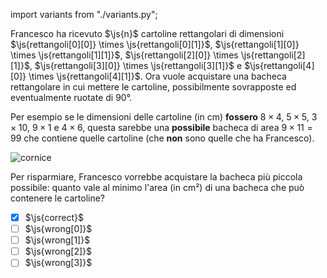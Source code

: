 import variants from "./variants.py";

Francesco ha ricevuto $\js{n}$ cartoline rettangolari di dimensioni $\js{rettangoli[0][0]} \times \js{rettangoli[0][1]}$, $\js{rettangoli[1][0]} \times \js{rettangoli[1][1]}$, $\js{rettangoli[2][0]} \times \js{rettangoli[2][1]}$, $\js{rettangoli[3][0]} \times \js{rettangoli[3][1]}$ e $\js{rettangoli[4][0]} \times \js{rettangoli[4][1]}$. 
Ora vuole acquistare una bacheca rettangolare in cui mettere le cartoline, possibilmente sovrapposte  ed eventualmente ruotate di 90°. 

Per esempio se le dimensioni delle cartoline (in cm) **fossero** $8 \times 4$, $5 \times 5$, $3 \times 10$, $9 \times 1$ e $4 \times 6$, questa sarebbe una **possibile** bacheca di area $9 \times 11 = 99$ che contiene quelle cartoline (che **non** sono quelle che ha Francesco).

![cornice](fig.asy)

Per risparmiare, Francesco vorrebbe acquistare la bacheca più piccola possibile: quanto vale al minimo l'area (in cm²) di una bacheca che può contenere le cartoline?

- [x] $\js{correct}$
- [ ] $\js{wrong[0]}$
- [ ] $\js{wrong[1]}$
- [ ] $\js{wrong[2]}$
- [ ] $\js{wrong[3]}$
